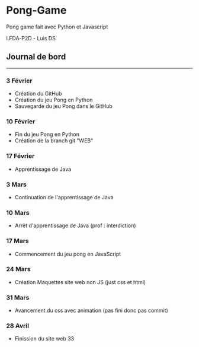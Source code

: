 # Pong-Game
Pong game fait avec Python et Javascript

I.FDA-P2D - 
Luis DS

## Journal de bord

------------------------------------------------

### 3 Février

- Création du GitHub
- Création du jeu Pong en Python
- Sauvegarde du jeu Pong dans le GitHub

### 10 Février

- Fin du jeu Pong en Python
- Création  de la branch git "WEB"

### 17 Février

- Apprentissage de Java

### 3 Mars
 
- Continuation de l'apprentissage de Java

### 10 Mars 

- Arrêt d'apprentissage de Java (prof : interdiction)

### 17 Mars

- Commencement du jeu pong en JavaScript

### 24 Mars

- Création Maquettes site web non JS (just css et html)

### 31 Mars

- Avancement du css avec animation (pas fini donc pas commit)

### 28 Avril

- Finission du site web
33

